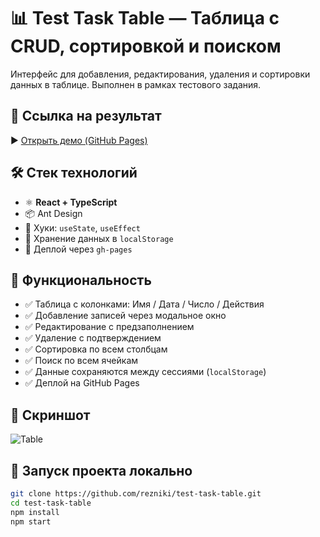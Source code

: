 # 📊 Test Task Table — Таблица с CRUD, сортировкой и поиском

Интерфейс для добавления, редактирования, удаления и сортировки данных в таблице. Выполнен в рамках тестового задания.

## 🚀 Ссылка на результат

▶ [Открыть демо (GitHub Pages)](https://rezniki.github.io/Test-task-table/)

## 🛠 Стек технологий

- ⚛ **React + TypeScript**
- 📦 Ant Design
- 🧠 Хуки: `useState`, `useEffect`
- 💾 Хранение данных в `localStorage`
- 📂 Деплой через `gh-pages`

## 🧩 Функциональность

- ✅ Таблица с колонками: Имя / Дата / Число / Действия
- ✅ Добавление записей через модальное окно
- ✅ Редактирование с предзаполнением
- ✅ Удаление с подтверждением
- ✅ Сортировка по всем столбцам
- ✅ Поиск по всем ячейкам
- ✅ Данные сохраняются между сессиями (`localStorage`)
- ✅ Деплой на GitHub Pages

## 🧪 Скриншот

![Table](https://github.com/user-attachments/assets/90a146a2-dc56-405f-8cc7-7de1461a9c93)

## 📁 Запуск проекта локально

```bash
git clone https://github.com/rezniki/test-task-table.git
cd test-task-table
npm install
npm start
